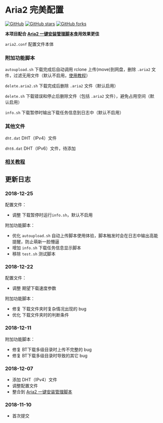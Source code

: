 # Aria2 完美配置

[![GitHub](https://img.shields.io/github/license/mashape/apistatus.svg?style=flat-square)](https://github.com/P3TERX/aria2_perfect_config/blob/master/LICENSE)
[![GitHub stars](https://img.shields.io/github/stars/P3TERX/aria2_perfect_config.svg?style=flat-square&label=Stars)](https://github.com/P3TERX/aria2_perfect_config/stargazers)
[![GitHub forks](https://img.shields.io/github/forks/P3TERX/aria2_perfect_config.svg?style=flat-square&label=Fork)](https://github.com/P3TERX/aria2_perfect_config/fork)

**本项目配合 [Aria2 一键安装管理脚本](https://p3terx.com/archives/aria2-oneclick-installation-management-script.html)食用效果更佳**

`aria2.conf` 配置文件本体

### 附加功能脚本

`autoupload.sh` 下载完成后自动调用 rclone 上传(move)到网盘，删除 `.aria2` 文件，过滤无用文件（默认不启用，[使用教程](https://p3terx.com/archives/offline-download-of-onedrive-gdrive.html)）

`delete.aria2.sh` 下载完成后删除 `.aria2` 文件（默认启用）

`delete.sh` 下载错误和停止后删除文件（包括 `.aria2` 文件），避免占用空间（默认启用）

`info.sh` 下载暂停时输出下载任务信息到日志中（默认不启用）

### 其他文件

`dht.dat` DHT（IPv4）文件

`dht6.dat` DHT（IPv6）文件，待添加

### [相关教程](https://p3terx.com/tag/aria2/)

## 更新日志
### 2018-12-25
配置文件：
* 调整 下载暂停时运行`info.sh`，默认不启用

附加功能脚本：
* 优化 `autoupload.sh` 自动上传脚本使用体验，脚本触发时会在日志中输出高能提醒，防止萌新一脸懵逼
* 增加 `info.sh` 下载任务信息显示脚本
* 移除 `test.sh` 测试脚本

### 2018-12-22
配置文件：
* 调整 期望下载速度参数

附加功能脚本：
* 修复 下载文件夹时复杂情况出现的 bug
* 优化 下载文件夹时的判断条件

### 2018-12-11
附加功能脚本：
* 修复 BT下载多级目录时上传不完整的 bug
* 修复 BT下载多级目录时导致的其它 bug

### 2018-12-07
* 添加 DHT（IPv4）文件
* 调整配置文件
* 整合到 [Aria2 一键安装管理脚本](https://github.com/P3TERX/aria2.sh)

### 2018-11-10
* 首次提交